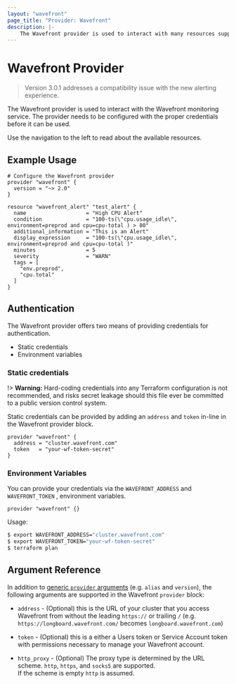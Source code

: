 ```yaml
---
layout: "wavefront"
page_title: "Provider: Wavefront"
description: |-
    The Wavefront provider is used to interact with many resources supported by Wavefront.  The provider needs to be configured with the proper credentials before it can be used.
---
```


# Wavefront Provider

> Version 3.0.1 addresses a compatibility issue with the new alerting experience.

The Wavefront provider is used to interact with the Wavefront monitoring service. The
provider needs to be configured with the proper credentials before it can be used.

Use the navigation to the left to read about the available resources. 

## Example Usage

```hcl
# Configure the Wavefront provider
provider "wavefront" {
  version = "~> 2.0"
}

resource "wavefront_alert" "test_alert" {
  name                   = "High CPU Alert"
  condition              = "100-ts(\"cpu.usage_idle\", environment=preprod and cpu=cpu-total ) > 80"
  additional_information = "This is an Alert"
  display_expression     = "100-ts(\"cpu.usage_idle\", environment=preprod and cpu=cpu-total )"
  minutes                = 5
  severity               = "WARN"
  tags = [
    "env.preprod",
    "cpu.total"
  ]
}
```

## Authentication

The Wavefront provider offers two means of providing credentials for authentication.

* Static credentials
* Environment variables

### Static credentials
!> **Warning:** Hard-coding credentials into any Terraform configuration is not
recommended, and risks secret leakage should this file ever be committed to a 
public version control system.
 
Static credentials can be provided by adding an `address` and `token` in-line in 
the Wavefront provider block. 

```hcl
provider "wavefront" {
  address = "cluster.wavefront.com"
  token   = "your-wf-token-secret"
}
```

### Environment Variables

You can provide your credentials via the `WAVEFRONT_ADDRESS` and `WAVEFRONT_TOKEN`
, environment variables.  

```hcl
provider "wavefront" {}
```

Usage:

```sh
$ export WAVEFRONT_ADDRESS="cluster.wavefront.com"
$ export WAVEFRONT_TOKEN="your-wf-token-secret"
$ terraform plan
```

## Argument Reference
In addition to [generic `provider` arguments](https://www.terraform.io/docs/configuration/providers.html)
(e.g. `alias` and `version`), the following arguments are supported in the Wavefront 
`provider` block:

* `address` - (Optional) this is the URL of your cluster that you access Wavefront from without the 
leading `https://` or trailing `/` (e.g. `https://longboard.wavefront.com/` becomes `longboard.wavefront.com`)

* `token` - (Optional) this is a either a Users token or Service Account token with permissions necessary 
to manage your Wavefront account. 

* `http_proxy` - (Optional) The proxy type is determined by the URL scheme. `http`, `https`, and `socks5` are supported.  
If the scheme is empty `http` is assumed.
